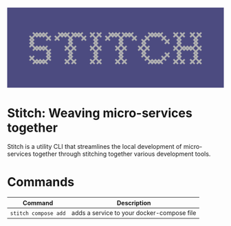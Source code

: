 <p>
    <img src="./assets/stitch-logo.png"/>
</p>

# Stitch: Weaving micro-services together

Stitch is a utility CLI that streamlines the local development of micro-services together through stitching together various development tools.

# Commands

| Command              | Description                                |
| -------------------- | ------------------------------------------ |
| `stitch compose add` | adds a service to your docker-compose file |
